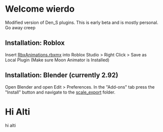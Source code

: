 # Welcome wierdo
Modified version of Den_S plugins. This is early beta and is mostly personal. Go away creep

## Installation: Roblox
Insert [RbxAnimations.rbxmx](https://github.com/kojocrash/scale-export/blob/master/RbxAnimations.rbxmx "RbxAnimations.rbxmx") into Roblox Studio > Right Click > Save as Local Plugin (Make sure Moon Animator is Installed)

## Installation: Blender (currently 2.92)
Open Blender and open Edit > Preferences. In the "Add-ons" tab press the "Install" button and navigate to the [scale_export](https://github.com/kojocrash/scale-export/tree/master/scale_export "scale_export") folder.

# Hi Alti
hi alti
